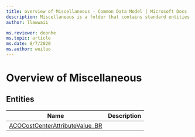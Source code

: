 ```yaml
---
title: overview of Miscellaneous - Common Data Model | Microsoft Docs
description: Miscellaneous is a folder that contains standard entities related to the Common Data Model.
author: llawwaii

ms.reviewer: deonhe
ms.topic: article
ms.date: 8/7/2020
ms.author: weiluo
---
```


# Overview of Miscellaneous


## Entities

|Name|Description|
|---|---|
|[ACOCostCenterAttributeValue_BR](ACOCostCenterAttributeValue_BR.md)||
